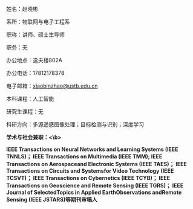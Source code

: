 
姓名：赵晓彬

系所：物联网与电子工程系

职称：讲师、硕士生导师

职务：无

办公地点：逸夫楼802A

办公电话：17812178378

电子邮箱：xiaobinzhao@ustb.edu.cn

本科课程：人工智能

研究生课程：无

科研方向：多源遥感图像处理；目标检测与识别；深度学习

<b>学术与社会兼职：<\b>

IEEE Transactions on Neural Networks and Learning Systems (IEEE TNNLS)；
lEEE Transactions on Multimedia (IEEE TMM); 
IEEE Transactions on Aerospaceand Electronic Systems (IEEE TAES)；
IEEE Transactions on Circuits and Systemsfor Video Technology (IEEE TCSVT)；
IEEE Transactions on Cybernetics (IEEE TCYB)；
IEEE Transactions on Geoscience and Remote Sensing (IEEE TGRS)；
lEEE Journal of SelectedTopics in Applied EarthObservations andRemote Sensing (IEEE JSTARS)等期刊审稿人

